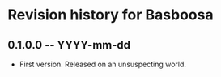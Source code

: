 # Revision history for Basboosa

## 0.1.0.0 -- YYYY-mm-dd

* First version. Released on an unsuspecting world.

